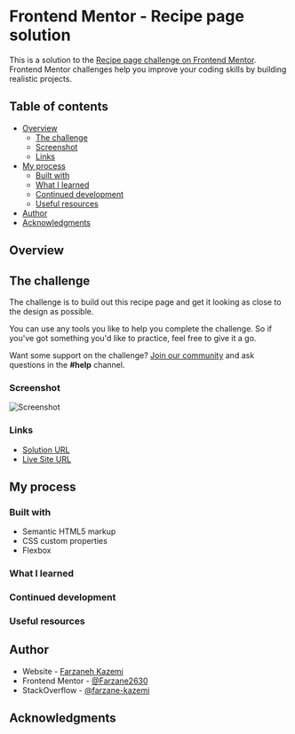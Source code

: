 # Frontend Mentor - Recipe page solution

This is a solution to the [Recipe page challenge on Frontend Mentor](https://www.frontendmentor.io/challenges/recipe-page-KiTsR8QQKm). Frontend Mentor challenges help you improve your coding skills by building realistic projects. 


## Table of contents

- [Overview](#overview)
  - [The challenge](#the-challenge)
  - [Screenshot](#screenshot)
  - [Links](#links)
- [My process](#my-process)
  - [Built with](#built-with)
  - [What I learned](#what-i-learned)
  - [Continued development](#continued-development)
  - [Useful resources](#useful-resources)
- [Author](#author)
- [Acknowledgments](#acknowledgments)


## Overview

## The challenge

The challenge is to build out this recipe page and get it looking as close to the design as possible.

You can use any tools you like to help you complete the challenge. So if you've got something you'd like to practice, feel free to give it a go.

Want some support on the challenge? [Join our community](https://www.frontendmentor.io/community) and ask questions in the **#help** channel.


### Screenshot

![Screenshot](https://github.com/user-attachments/assets/d78df9a8-fcc3-4537-84bc-acffbf5492b3)

### Links

- [Solution URL]()
- [Live Site URL ]()

## My process

### Built with

- Semantic HTML5 markup
- CSS custom properties
- Flexbox

### What I learned

### Continued development

### Useful resources

## Author

- Website - [Farzaneh Kazemi](https://verdant-bienenstitch-220a6d.netlify.app/)
- Frontend Mentor - [@Farzane2630](https://www.frontendmentor.io/profile/Farzane2630)
- StackOverflow - [@farzane-kazemi](https://stackoverflow.com/users/19888516/farzane-kazemi)

## Acknowledgments
